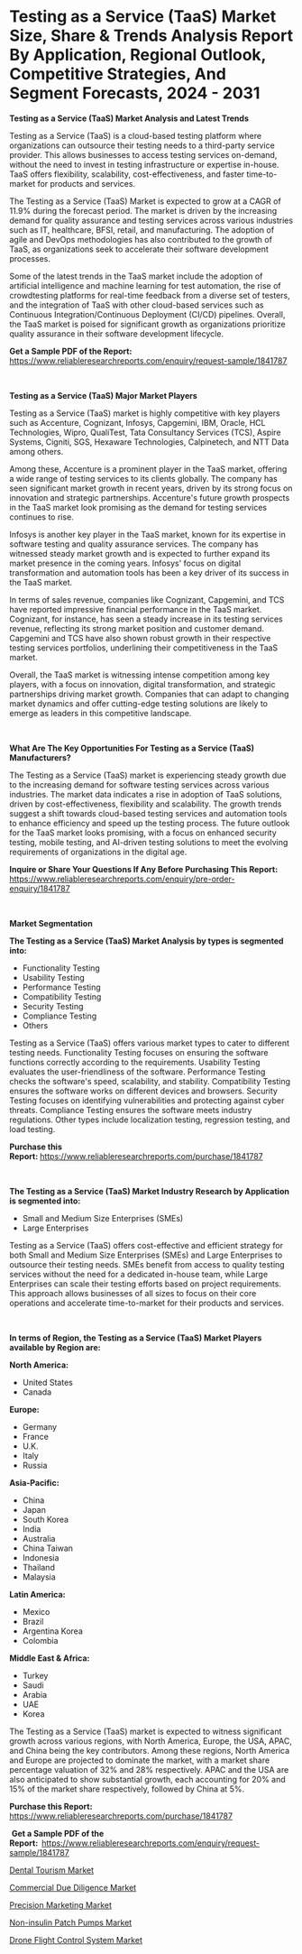 <p><h1>Testing as a Service (TaaS) Market Size, Share & Trends Analysis Report By Application, Regional Outlook, Competitive Strategies, And Segment Forecasts, 2024 - 2031</h1></p><p><strong>Testing as a Service (TaaS) Market Analysis and Latest Trends</strong></p>
<p><p>Testing as a Service (TaaS) is a cloud-based testing platform where organizations can outsource their testing needs to a third-party service provider. This allows businesses to access testing services on-demand, without the need to invest in testing infrastructure or expertise in-house. TaaS offers flexibility, scalability, cost-effectiveness, and faster time-to-market for products and services.</p><p>The Testing as a Service (TaaS) Market is expected to grow at a CAGR of 11.9% during the forecast period. The market is driven by the increasing demand for quality assurance and testing services across various industries such as IT, healthcare, BFSI, retail, and manufacturing. The adoption of agile and DevOps methodologies has also contributed to the growth of TaaS, as organizations seek to accelerate their software development processes.</p><p>Some of the latest trends in the TaaS market include the adoption of artificial intelligence and machine learning for test automation, the rise of crowdtesting platforms for real-time feedback from a diverse set of testers, and the integration of TaaS with other cloud-based services such as Continuous Integration/Continuous Deployment (CI/CD) pipelines. Overall, the TaaS market is poised for significant growth as organizations prioritize quality assurance in their software development lifecycle.</p></p>
<p><strong>Get a Sample PDF of the Report:&nbsp;</strong> <a href="https://www.reliableresearchreports.com/enquiry/request-sample/1841787">https://www.reliableresearchreports.com/enquiry/request-sample/1841787</a></p>
<p>&nbsp;</p>
<p><strong>Testing as a Service (TaaS) Major Market Players</strong></p>
<p><p>Testing as a Service (TaaS) market is highly competitive with key players such as Accenture, Cognizant, Infosys, Capgemini, IBM, Oracle, HCL Technologies, Wipro, QualiTest, Tata Consultancy Services (TCS), Aspire Systems, Cigniti, SGS, Hexaware Technologies, Calpinetech, and NTT Data among others.</p><p>Among these, Accenture is a prominent player in the TaaS market, offering a wide range of testing services to its clients globally. The company has seen significant market growth in recent years, driven by its strong focus on innovation and strategic partnerships. Accenture's future growth prospects in the TaaS market look promising as the demand for testing services continues to rise.</p><p>Infosys is another key player in the TaaS market, known for its expertise in software testing and quality assurance services. The company has witnessed steady market growth and is expected to further expand its market presence in the coming years. Infosys' focus on digital transformation and automation tools has been a key driver of its success in the TaaS market.</p><p>In terms of sales revenue, companies like Cognizant, Capgemini, and TCS have reported impressive financial performance in the TaaS market. Cognizant, for instance, has seen a steady increase in its testing services revenue, reflecting its strong market position and customer demand. Capgemini and TCS have also shown robust growth in their respective testing services portfolios, underlining their competitiveness in the TaaS market.</p><p>Overall, the TaaS market is witnessing intense competition among key players, with a focus on innovation, digital transformation, and strategic partnerships driving market growth. Companies that can adapt to changing market dynamics and offer cutting-edge testing solutions are likely to emerge as leaders in this competitive landscape.</p></p>
<p>&nbsp;</p>
<p><strong>What Are The Key Opportunities For Testing as a Service (TaaS) Manufacturers?</strong></p>
<p><p>The Testing as a Service (TaaS) market is experiencing steady growth due to the increasing demand for software testing services across various industries. The market data indicates a rise in adoption of TaaS solutions, driven by cost-effectiveness, flexibility and scalability. The growth trends suggest a shift towards cloud-based testing services and automation tools to enhance efficiency and speed up the testing process. The future outlook for the TaaS market looks promising, with a focus on enhanced security testing, mobile testing, and AI-driven testing solutions to meet the evolving requirements of organizations in the digital age.</p></p>
<p><strong>Inquire or Share Your Questions If Any Before Purchasing This Report:</strong> <a href="https://www.reliableresearchreports.com/enquiry/pre-order-enquiry/1841787">https://www.reliableresearchreports.com/enquiry/pre-order-enquiry/1841787</a></p>
<p>&nbsp;</p>
<p><strong>Market Segmentation</strong></p>
<p><strong>The Testing as a Service (TaaS) Market Analysis by types is segmented into:</strong></p>
<p><ul><li>Functionality Testing</li><li>Usability Testing</li><li>Performance Testing</li><li>Compatibility Testing</li><li>Security Testing</li><li>Compliance Testing</li><li>Others</li></ul></p>
<p><p>Testing as a Service (TaaS) offers various market types to cater to different testing needs. Functionality Testing focuses on ensuring the software functions correctly according to the requirements. Usability Testing evaluates the user-friendliness of the software. Performance Testing checks the software's speed, scalability, and stability. Compatibility Testing ensures the software works on different devices and browsers. Security Testing focuses on identifying vulnerabilities and protecting against cyber threats. Compliance Testing ensures the software meets industry regulations. Other types include localization testing, regression testing, and load testing.</p></p>
<p><strong>Purchase this Report:&nbsp;</strong><a href="https://www.reliableresearchreports.com/purchase/1841787">https://www.reliableresearchreports.com/purchase/1841787</a></p>
<p>&nbsp;</p>
<p><strong>The Testing as a Service (TaaS) Market Industry Research by Application is segmented into:</strong></p>
<p><ul><li>Small and Medium Size Enterprises (SMEs)</li><li>Large Enterprises</li></ul></p>
<p><p>Testing as a Service (TaaS) offers cost-effective and efficient strategy for both Small and Medium Size Enterprises (SMEs) and Large Enterprises to outsource their testing needs. SMEs benefit from access to quality testing services without the need for a dedicated in-house team, while Large Enterprises can scale their testing efforts based on project requirements. This approach allows businesses of all sizes to focus on their core operations and accelerate time-to-market for their products and services.</p></p>
<p>&nbsp;</p>
<p><strong>In terms of Region, the Testing as a Service (TaaS) Market Players available by Region are:</strong></p>
<p>
    <p> <strong> North America: </strong>
        <ul>
            <li>United States</li>
            <li>Canada</li>
        </ul>
        </p> 
    <p> <strong> Europe: </strong>
        <ul>
            <li>Germany</li>
            <li>France</li>
            <li>U.K.</li>
            <li>Italy</li>
            <li>Russia</li>
        </ul>
        </p> 
    <p> <strong> Asia-Pacific: </strong>
        <ul>
            <li>China</li>
            <li>Japan</li>
            <li>South Korea</li>
            <li>India</li>
            <li>Australia</li>
            <li>China Taiwan</li>
            <li>Indonesia</li>
            <li>Thailand</li>
            <li>Malaysia</li>
        </ul>
        </p> 
    <p> <strong> Latin America: </strong>
        <ul>
            <li>Mexico</li>
            <li>Brazil</li>
            <li>Argentina Korea</li>
            <li>Colombia</li>
        </ul>
        </p> 
    <p> <strong> Middle East & Africa: </strong>
        <ul>
            <li>Turkey</li>
            <li>Saudi</li>
            <li>Arabia</li>
            <li>UAE</li>
            <li>Korea</li>
        </ul>
    </p>
    </p>
<p><p>The Testing as a Service (TaaS) market is expected to witness significant growth across various regions, with North America, Europe, the USA, APAC, and China being the key contributors. Among these regions, North America and Europe are projected to dominate the market, with a market share percentage valuation of 32% and 28% respectively. APAC and the USA are also anticipated to show substantial growth, each accounting for 20% and 15% of the market share respectively, followed by China at 5%.</p></p>
<p><strong>Purchase this Report: </strong><a href="https://www.reliableresearchreports.com/purchase/1841787">https://www.reliableresearchreports.com/purchase/1841787</a></p>
<p>&nbsp;<strong>Get a Sample PDF of the Report:&nbsp;&nbsp;</strong><a href="https://www.reliableresearchreports.com/enquiry/request-sample/1841787">https://www.reliableresearchreports.com/enquiry/request-sample/1841787</a></p>
<p><strong></strong></p>
<p><p><a href="https://medium.com/@ryanberry44f/dental-tourism-market-competitive-analysis-market-trends-and-forecast-to-2031-92fcb7f7f680">Dental Tourism Market</a></p><p><a href="https://medium.com/@ryanberry44f/commercial-due-diligence-market-research-report-its-history-and-forecast-2024-to-2031-d552e249fb10">Commercial Due Diligence Market</a></p><p><a href="https://medium.com/@ryanberry44f/precision-marketing-market-insights-into-market-cagr-market-trends-and-growth-strategies-4a99d9e19e93">Precision Marketing Market</a></p><p><a href="https://github.com/danielneavesallisons03mba/Market-Research-Report-List-1/blob/main/non-insulin-patch-pumps-market.md">Non-insulin Patch Pumps Market</a></p><p><a href="https://medium.com/@ryanberry44f/drone-flight-control-system-market-size-and-market-trends-complete-industry-overview-2024-to-2031-269de9f2a730">Drone Flight Control System Market</a></p></p>